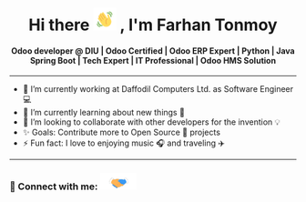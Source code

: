 <div class="markdown-heading" dir="auto">
  <h1 align="center" class="heading-element">Hi there <img src="https://github.com/Farhan-software/Farhan-software/blob/main/hand_wave.gif" height="40px" style="max-width: 100%; display: inline-block;" data-target="animated-image.originalImage"> , I'm Farhan Tonmoy</h1>

  <h4 align="center" class="heading-element">Odoo developer @ DIU | Odoo Certified | Odoo ERP Expert | Python | Java Spring Boot | Tech Expert | IT Professional | Odoo HMS Solution</h4>
</div>

<hr/>

<ul dir="auto">
  <li>🔭 I’m currently working at Daffodil Computers Ltd. as Software Engineer 💻</li>
  <li>🌱 I’m currently learning about new things 💫</li>
  <li>👯 I’m looking to collaborate with other developers for the invention 💡</li>
  <li>✨ Goals: Contribute more to Open Source 🎯 projects</li>
  <li>⚡ Fun fact: I love to enjoying music 🎧 and traveling ✈️</li>
</ul>

<hr/>

<div class="markdown-heading" dir="auto"><h3 class="heading-element" dir="auto">🔌 Connect with me: <animated-image data-catalyst=""><a href="#" data-target="animated-image.originalLink"><img src="https://raw.githubusercontent.com/JeshadKhan/jeshadkhan/main/.github/images/handshake.gif" height="30px" style="max-width: 100%; display: inline-block;" data-target="animated-image.originalImage"></a>
      <span class="AnimatedImagePlayer" data-target="animated-image.player" hidden="">
        <a data-target="animated-image.replacedLink" class="AnimatedImagePlayer-images" href="https://github.com/JeshadKhan#" target="_blank"></a>
      </span>
      </animated-image>
</h3>
</div>

